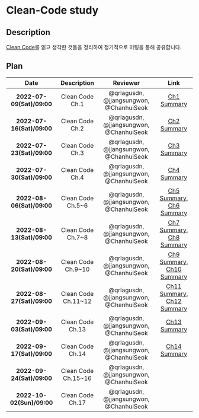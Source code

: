 # **Clean-Code study**

## Description

[Clean Code](http://www.kyobobook.co.kr/product/detailViewKor.laf?mallGb=KOR&ejkGb=KOR&barcode=9788966260959)를 읽고 생각한 것들을 정리하여 정기적으로 미팅을 통해 공유합니다.

## Plan

|           Date            |     Description     |                Reviewer                 |                                                                                     Link                                                                                     |
| :-----------------------: | :-----------------: | :-------------------------------------: | :--------------------------------------------------------------------------------------------------------------------------------------------------------------------------: |
| **2022-07-09(Sat)/09:00** |   Clean Code Ch.1   | @qrlagusdn, @jjangsungwon, @ChanhuiSeok |                                             [Ch1 Summary](https://github.com/WhiteKow/cleancode-study/blob/main/summary/Ch1.md)                                              |
| **2022-07-16(Sat)/09:00** |   Clean Code Ch.2   | @qrlagusdn, @jjangsungwon, @ChanhuiSeok |                                             [Ch2 Summary](https://github.com/WhiteKow/cleancode-study/blob/main/summary/Ch2.md)                                              |
| **2022-07-23(Sat)/09:00** |   Clean Code Ch.3   | @qrlagusdn, @jjangsungwon, @ChanhuiSeok |                                             [Ch3 Summary](https://github.com/WhiteKow/cleancode-study/blob/main/summary/Ch3.md)                                              |
| **2022-07-30(Sat)/09:00** |   Clean Code Ch.4   | @qrlagusdn, @jjangsungwon, @ChanhuiSeok |                                             [Ch4 Summary](https://github.com/WhiteKow/cleancode-study/blob/main/summary/Ch4.md)                                              |
| **2022-08-06(Sat)/09:00** |  Clean Code Ch.5~6  | @qrlagusdn, @jjangsungwon, @ChanhuiSeok |   [Ch5 Summary](https://github.com/WhiteKow/cleancode-study/blob/main/summary/Ch5.md), [Ch6 Summary](https://github.com/WhiteKow/cleancode-study/blob/main/summary/Ch6.md)   |
| **2022-08-13(Sat)/09:00** |  Clean Code Ch.7~8  | @qrlagusdn, @jjangsungwon, @ChanhuiSeok |   [Ch7 Summary](https://github.com/WhiteKow/cleancode-study/blob/main/summary/Ch7.md), [Ch8 Summary](https://github.com/WhiteKow/cleancode-study/blob/main/summary/Ch8.md)   |
| **2022-08-20(Sat)/09:00** | Clean Code Ch.9~10  | @qrlagusdn, @jjangsungwon, @ChanhuiSeok |  [Ch9 Summary](https://github.com/WhiteKow/cleancode-study/blob/main/summary/Ch9.md), [Ch10 Summary](https://github.com/WhiteKow/cleancode-study/blob/main/summary/Ch10.md)  |
| **2022-08-27(Sat)/09:00** | Clean Code Ch.11~12 | @qrlagusdn, @jjangsungwon, @ChanhuiSeok | [Ch11 Summary](https://github.com/WhiteKow/cleancode-study/blob/main/summary/Ch11.md), [Ch12 Summary](https://github.com/WhiteKow/cleancode-study/blob/main/summary/Ch12.md) |
| **2022-09-03(Sat)/09:00** |  Clean Code Ch.13   | @qrlagusdn, @jjangsungwon, @ChanhuiSeok |                                            [Ch13 Summary](https://github.com/WhiteKow/cleancode-study/blob/main/summary/Ch13.md)                                             |
| **2022-09-17(Sat)/09:00** |  Clean Code Ch.14   | @qrlagusdn, @jjangsungwon, @ChanhuiSeok |                                            [Ch14 Summary](https://github.com/WhiteKow/cleancode-study/blob/main/summary/Ch14.md)                                             |
| **2022-09-24(Sat)/09:00** | Clean Code Ch.15~16 | @qrlagusdn, @jjangsungwon, @ChanhuiSeok |                                                                                                                                                                              |
| **2022-10-02(Sun)/09:00** |  Clean Code Ch.17   | @qrlagusdn, @jjangsungwon, @ChanhuiSeok |                                                                                                                                                                              |
